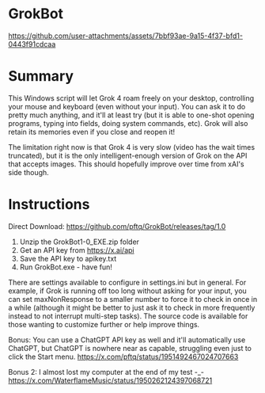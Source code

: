 # GrokBot

https://github.com/user-attachments/assets/7bbf93ae-9a15-4f37-bfd1-0443f91cdcaa

# Summary
This Windows script will let Grok 4 roam freely on your desktop, controlling your mouse and keyboard (even without your input). You can ask it to do pretty much anything, and it'll at least try (but it is able to one-shot opening programs, typing into fields, doing system commands, etc). Grok will also retain its memories even if you close and reopen it!

The limitation right now is that Grok 4 is very slow (video has the wait times truncated), but it is the only intelligent-enough version of Grok on the API that accepts images. This should hopefully improve over time from xAI's side though.

# Instructions
Direct Download: https://github.com/pftq/GrokBot/releases/tag/1.0
1. Unzip the GrokBot1-0_EXE.zip folder
2. Get an API key from https://x.ai/api
3. Save the API key to apikey.txt
4. Run GrokBot.exe - have fun!

There are settings available to configure in settings.ini but in general. For example, if Grok is running off too long without asking for your input, you can set maxNonResponse to a smaller number to force it to check in once in a while (although it might be better to just ask it to check in more frequently instead to not interrupt multi-step tasks). The source code is available for those wanting to customize further or help improve things.

Bonus: You can use a ChatGPT API key as well and it'll automatically use ChatGPT, but ChatGPT is nowhere near as capable, struggling even just to click the Start menu.
https://x.com/pftq/status/1951492467024707663

Bonus 2: I almost lost my computer at the end of my test -_-
https://x.com/WaterflameMusic/status/1950262124397068721

